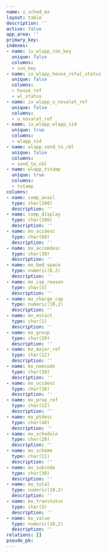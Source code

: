 ```yaml
---
name: u_sched_mx
layout: table
description: ''
active: false
app_area: ''
primary_key: 
indexes:
- name: ix_wlapp_con_key
  unique: false
  columns:
  - con_key
- name: ix_wlapp_house_refwl_status
  unique: false
  columns:
  - house_ref
  - wl_status
- name: ix_wlapp_u_novalet_ref
  unique: false
  columns:
  - u_novalet_ref
- name: ix_wlapp_wlapp_sid
  unique: true
  columns:
  - wlapp_sid
- name: wlapp_send_to_cbl
  unique: false
  columns:
  - send_to_cbl
- name: wlapp_tstamp
  unique: true
  columns:
  - tstamp
columns:
- name: comp_avail
  type: char(200)
  description: ''
- name: comp_display
  type: char(200)
  description: ''
- name: mx_accdesc
  type: char(60)
  description: ''
- name: mx_accomdesc
  type: char(30)
  description: ''
- name: mx_bed_space
  type: numeric(8,2)
  description: ''
- name: mx_cap_reason
  type: char(3)
  description: ''
- name: mx_charge_cap
  type: numeric(10,2)
  description: ''
- name: mx_estact
  type: char(1)
  description: ''
- name: mx_group
  type: char(20)
  description: ''
- name: mx_major_ref
  type: char(12)
  description: ''
- name: mx_nomcode
  type: char(30)
  description: ''
- name: mx_occdesc
  type: char(16)
  description: ''
- name: mx_prop_ref
  type: char(12)
  description: ''
- name: mx_ptdesc
  type: char(40)
  description: ''
- name: mx_schedule
  type: char(20)
  description: ''
- name: mx_scheme
  type: char(11)
  description: ''
- name: mx_subcode
  type: char(30)
  description: ''
- name: mx_total
  type: numeric(10,2)
  description: ''
- name: mx_transtatus
  type: char(3)
  description: ''
- name: mx_value
  type: numeric(10,2)
  description: ''
relations: []
pseudo_pk: 
---
```


